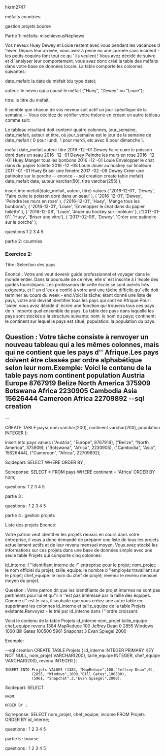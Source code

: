 
hkrm2747

méfaits
countries

gestion projets
bourse

Partie 1:
méfaits:
mischievousNephews

Vos neveux Huey Dewey et Louie restent avec vous pendant les vacances d 'hiver. Depuis leur arrivée,
vous avez à peine eu une journée sans incident - les petits coquins font tout ce qu ' ils veulent !
Vous avez décidé de suivre et d 'analyser leur comportement, vous avez donc créé la table des méfaits dans votre base de données locale. La table comporte les colonnes suivantes:

date_mefait: la date du méfait (du type date);

auteur: le neveu qui a causé le méfait ("Huey", "Dewey" ou "Louie");

titre: le titre du méfait.

Il semble que chacun de vos neveux soit actif un jour spécifique de la semaine.--
Vous décidez de vérifier votre théorie en créant un autre tableau comme suit: 

Le tableau résultant doit contenir quatre colonnes,
jour_semaine,
date_mefait,
auteur et titre,
où jour_semaine est le jour de la semaine de date_mefait (
    0 pour lundi,
    1 pour mardi,
    etc.avec 6 pour dimanche
).

mefait date_mefait auteur titre 2016 -12 -01 Dewey Faire cuire le poisson doré dans un seau 2016 -12 -01 Dewey Peindre les murs en rose 2016 -12 -01 Huey Manger tous les bonbons 2016 -12 -01 Louie Envelopper le chat dans du papier toilette 2016 -12 -08 Louie Jouer au hockey sur linoléum 2017 -01 -01 Huey Briser une fenetre 2017 -02 -06 Dewey Créer une patinoire sur le porche -- enonce
-- sql creation
create table mefait(
    date_mefait date,
    auteur varchar(50),
    titre varchar(255)
);

insert into
    mefait(date_mefait, auteur, titre)
values
    (
        '2016-12-01',
        'Dewey',
        'Faire cuire le poisson doré dans un seau'
    ),
    (
        '2016-12-01',
        'Dewey',
        'Peindre les murs en rose'
    ),
    ('2016-12-01', 'Huey', 'Mange tous les bonbons'),
    (
        '2016-12-01',
        'Louie',
        'Envelopper le chat dans du papier toilette'
    ),
    (
        '2016-12-08',
        'Louie',
        'Jouer au hockey sur linoléum'
    ),
    ('2017-01-01', 'Huey', 'Briser une vitre'),
    (
        '2017-02-06',
        'Dewey',
        'Créer une patinoire sur le porche'
    );

questions
1
2
3
4
5





partie 2:
countries

      
### Exercice 2: 
Titre: Selection des pays

Enoncé :
Votre ami veut devenir guide professionnel et voyager dans le monde entier. Dans la poursuite de ce rêve, elle s' est inscrite à l 'école des guides touristiques. Les professeurs de cette école se sont avérés très exigeants, et l' un d 'eux a confié à votre ami une tâche difficile qu' elle doit terminer au cours du week -
end.Voici la tâche: étant donné une liste de pays,
votre ami devrait identifier tous les pays qui sont en Afrique.Pour l 'aider, vous avez décidé d' écrire une fonction qui trouvera tous ces pays de n 'importe quel ensemble de pays. La table des pays dans laquelle les pays sont stockés a la structure suivante:
nom: le nom du pays;
continent: le continent sur lequel le pays est situé;
population: la population du pays.

Question : Votre tâche consiste à renvoyer un nouveau tableau qui a les mêmes colonnes, mais qui ne contient que les pays d'' Afrique.Les pays doivent être classés par ordre alphabétique selon leur nom.Exemple: Voici le contenu de la table pays nom continent population Austria Europe 8767919 Belize North America 375909 Botswana Africa 2230905 Cambodia Asia 15626444 Cameroon Africa 22709892 --sql creation
-- 
--

CREATE TABLE pays(
    nom varchar(200),
    continent varchar(200),
    population INTEGER
);

insert into
    pays
values
    ("Austria", "Europe", 8767919),
    ("Belize", "North America", 375909),
    ("Botswana", "Africa", 2230905),
    ("Cambodia", "Asia", 15626444),
    ("Cameroon", "Africa", 22709892);

Sqldepart:
SELECT
WHERE
ORDER BY
;

Sqlreponse:
SELECT
    *
FROM
    pays
WHERE
    continent = 'Africa'
ORDER BY
    nom;

questions:
1
2
3
4
5

partie 3 : 


questions :
1
2
3
4
5

partie 4 : gestion projets

Liste des projets 
Enoncé: 

Votre patron veut identifier les projets réussis en cours dans votre entreprise,
il vous a donc demandé de préparer une liste de tous les projets actuellement actifs et de leur revenu mensuel moyen.
Vous avez stocké les informations sur ces projets dans une base de données simple avec une seule table Projets qui comporte cinq colonnes: 

id_interne: l ''identifiant interne de l'' entreprise pour le projet;
nom_projet: le nom officiel du projet;
taille_equipe: le nombre d ''employés travaillant sur le projet;
chef_equipe: le nom du chef de projet;
revenu: le revenu mensuel moyen du projet.

Question : 
Votre patron dit que les identifiants de projet internes ne sont pas pertinents pour lui et qu''il n ''est pas intéressé par la taille des équipes. Comme c'' est le cas,
il souhaite que vous créiez une autre table en supprimant les colonnes id_interne et taille_equipe de la table Projets existante.Renvoyez - le trié par id_interne dans l ''ordre croissant.

Voici le contenu de la table Projets
id_interne		nom_projet		taille_equipe		chef_equipe	revenu
1384			MapReduce		100			Jeffrey Dean	0
2855			Windows			1000			Bill Gates	100500
5961			Snapchat		3			Evan Spiegel	2000


Exemple: 

--sql creation
	CREATE TABLE Projets (
	id_interne INTEGER PRIMARY KEY NOT NULL,
	nom_projet VARCHAR(200),
	taille_equipe INTEGER,
	chef_equipe VARCHAR(200),
	revenu INTEGER
	);

	INSERT INTO Projets VALUES (1384, "MapReduce",100,"Jeffrey Dean",0),
				(2855, "Windows",1000,"Bill Gates",100500),
				(5961, "Snapchat",3,"Evan Spiegel",2000);


Sqldepart: 
	SELECT 
        
    FROM 
        
    ORDER BY ;


Sqlreponse: 
	SELECT 
        nom_projet, 
        chef_equipe, 
        income 
    FROM 
        Projets
    ORDER BY id_interne;


questions :
1
2
3
4
5

partie 5 : bourse


questions :
1
2
3
4
5
